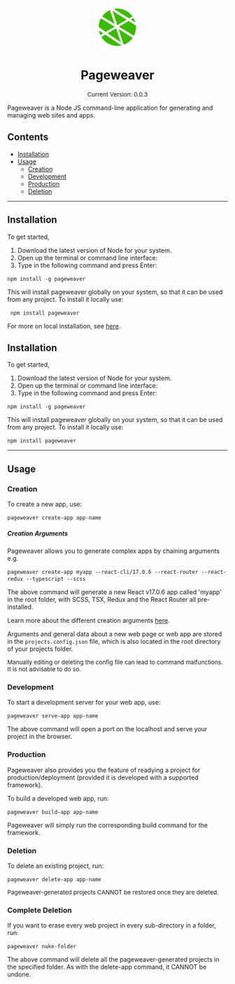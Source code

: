 <p align='center' width='100%'>
 <img src='logo.png' height='100px'></img>
</p>

 <h1 align='center'>Pageweaver</h1>

 <p align='center' style='font-size: 10pt'> Current Version: 0.0.3 </p> 
  
 Pageweaver is a Node JS command-line application for generating and managing web sites and apps.

## Contents

- [Installation](#Installation)
- [Usage](#Usage)
  - [Creation](#Creation)
  - [Development](#Development)
  - [Production](#Production)
  - [Deletion](#Deletion)

---

## Installation

To get started,

1.  Download the latest version of Node for your system.
2.  Open up the terminal or command line interface:
3.  Type in the following command and press Enter:

```console
npm install -g pageweaver
```

This will install pageweaver globally on your system, so that it can be used from any project. To install it locally use:

```console
 npm install pageweaver
```

For more on local installation, see [here](LOCAL_USE.md).

## Installation

To get started,

1. Download the latest version of Node for your system.
2. Open up the terminal or command line interface:
3. Type in the following command and press Enter:

```console
npm install -g pageweaver
```

This will install pageweaver globally on your system, so that it can be used from any project. To install it locally use:

```console
npm install pageweaver
```

---

## Usage

### Creation

To create a new app, use:

```console
pageweaver create-app app-name
```

##### Creation Arguments

Pageweaver allows you to generate complex apps by chaining arguments e.g.

```console
pageweaver create-app myapp --react-cli/17.0.6 --react-router --react-redux --typescript --scss
```

The above command will generate a new React v17.0.6 app called 'myapp' in the root folder, with SCSS, TSX, Redux and the React Router all pre-installed.

Learn more about the different creation arguments [here](CREATION.md).

Arguments and general data about a new web page or web app are stored in the `projects.config.json` file, which is also located in the root directory of your projects folder.

 <p style='font-size:10pt'> Manually editing or deleting the config file can lead to command malfunctions. It is not advisable to do so. </p>

### Development

To start a development server for your web app, use:

```console
pageweaver serve-app app-name
```

The above command will open a port on the localhost and serve your project in the browser.

### Production

Pageweaver also provides you the feature of readying a project for production/deployment (provided it is developed with a supported framework).

To build a developed web app, run:

```console
pageweaver build-app app-name
```

Pageweaver will simply run the corresponding build command for the framework.

### Deletion

To delete an existing project, run:

```console
pageweaver delete-app app-name
```

<p style='font-size:10pt'>Pageweaver-generated projects CANNOT be restored once they are deleted.</p>

### Complete Deletion

If you want to erase every web project in every sub-directory in a folder, run:

```console
pageweaver nuke-folder
```

The above command will delete all the pageweaver-generated projects in the specified folder. As with the delete-app command, it CANNOT be undone.
